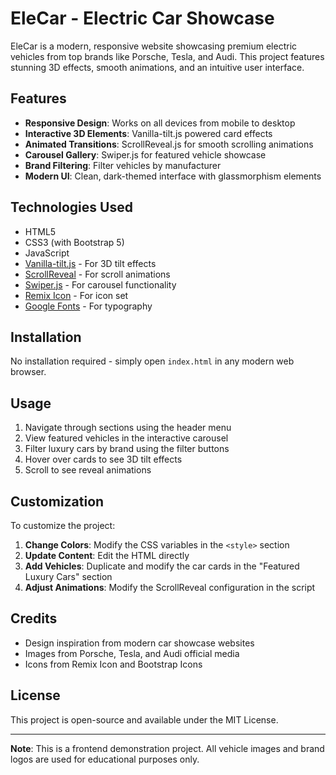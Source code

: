 # EleCar - Electric Car Showcase

EleCar is a modern, responsive website showcasing premium electric vehicles from top brands like Porsche, Tesla, and Audi. This project features stunning 3D effects, smooth animations, and an intuitive user interface.

## Features

- **Responsive Design**: Works on all devices from mobile to desktop
- **Interactive 3D Elements**: Vanilla-tilt.js powered card effects
- **Animated Transitions**: ScrollReveal.js for smooth scrolling animations
- **Carousel Gallery**: Swiper.js for featured vehicle showcase
- **Brand Filtering**: Filter vehicles by manufacturer
- **Modern UI**: Clean, dark-themed interface with glassmorphism elements

## Technologies Used

- HTML5
- CSS3 (with Bootstrap 5)
- JavaScript
- [Vanilla-tilt.js](https://micku7zu.github.io/vanilla-tilt.js/) - For 3D tilt effects
- [ScrollReveal](https://scrollrevealjs.org/) - For scroll animations
- [Swiper.js](https://swiperjs.com/) - For carousel functionality
- [Remix Icon](https://remixicon.com/) - For icon set
- [Google Fonts](https://fonts.google.com/) - For typography

## Installation

No installation required - simply open `index.html` in any modern web browser.

## Usage

1. Navigate through sections using the header menu
2. View featured vehicles in the interactive carousel
3. Filter luxury cars by brand using the filter buttons
4. Hover over cards to see 3D tilt effects
5. Scroll to see reveal animations


## Customization

To customize the project:

1. **Change Colors**: Modify the CSS variables in the `<style>` section
2. **Update Content**: Edit the HTML directly
3. **Add Vehicles**: Duplicate and modify the car cards in the "Featured Luxury Cars" section
4. **Adjust Animations**: Modify the ScrollReveal configuration in the script

## Credits

- Design inspiration from modern car showcase websites
- Images from Porsche, Tesla, and Audi official media
- Icons from Remix Icon and Bootstrap Icons

## License

This project is open-source and available under the MIT License.

---

**Note**: This is a frontend demonstration project. All vehicle images and brand logos are used for educational purposes only.

